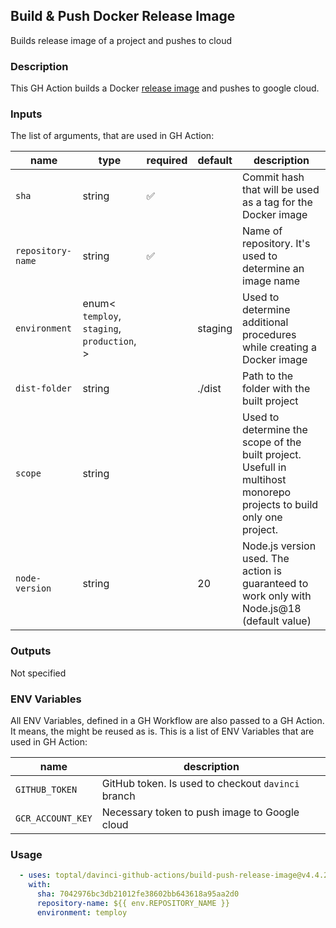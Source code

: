 ## Build & Push Docker Release Image

Builds release image of a project and pushes to cloud

### Description

This GH Action builds a Docker [release image](https://github.com/toptal/davinci/blob/master/packages/ci/src/configs/docker/Dockerfile.gha-deploy) and pushes to google cloud.

### Inputs

The list of arguments, that are used in GH Action:

| name              | type                                                        | required | default | description                                                                                                         |
| ----------------- | ----------------------------------------------------------- | -------- | ------- | ------------------------------------------------------------------------------------------------------------------- |
| `sha`             | string                                                      | ✅        |         | Commit hash that will be used as a tag for the Docker image                                                         |
| `repository-name` | string                                                      | ✅        |         | Name of repository. It's used to determine an image name                                                            |
| `environment`     | enum<<br/>`temploy`,<br/>`staging`,<br/>`production`,<br/>> |          | staging | Used to determine additional procedures while creating a Docker image                                               |
| `dist-folder`     | string                                                      |          | ./dist  | Path to the folder with the built project                                                                           |
| `scope`           | string                                                      |          |         | Used to determine the scope of the built project. Usefull in multihost monorepo projects to build only one project. |
| `node-version`    | string                                                      |          | 20      | Node.js version used. The action is guaranteed to work only with Node.js@18 (default value)                         |

### Outputs

Not specified

### ENV Variables

All ENV Variables, defined in a GH Workflow are also passed to a GH Action. It means, the might be reused as is.
This is a list of ENV Variables that are used in GH Action:

| name              | description                                        |
| ----------------- | -------------------------------------------------- |
| `GITHUB_TOKEN`    | GitHub token. Is used to checkout `davinci` branch |
| `GCR_ACCOUNT_KEY` | Necessary token to push image to Google cloud      |

### Usage

```yaml
  - uses: toptal/davinci-github-actions/build-push-release-image@v4.4.2
    with:
      sha: 7042976bc3db21012fe38602bb643618a95aa2d0
      repository-name: ${{ env.REPOSITORY_NAME }}
      environment: temploy
```

